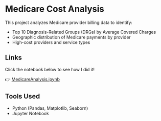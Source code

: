# Medicare Cost Analysis

This project analyzes Medicare provider billing data to identify:

- Top 10 Diagnosis-Related Groups (DRGs) by Average Covered Charges
- Geographic distribution of Medicare payments by provider
- High-cost providers and service types

## Links

Click the notebook below to see how I did it!

👉 [MedicareAnalysis.ipynb](./MedicareAnalysis.ipynb)

## Tools Used

- Python (Pandas, Matplotlib, Seaborn)
- Jupyter Notebook
